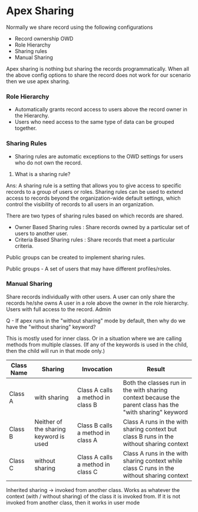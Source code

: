 <h1>Apex Sharing</h1>

Normally we share record using the following configurations
* Record ownership OWD
* Role Hierarchy
* Sharing rules
* Manual Sharing

Apex sharing is nothing but sharing the records programmatically. When all the above config options to share the record does not work for our scenario then we use apex sharing.

<h3>Role Hierarchy</h3>

* Automatically grants record access to users above the record owner in the Hierarchy.
* Users who need access to the same type of data can be grouped together.

<h3>Sharing Rules</h3>

* Sharing rules are automatic exceptions to the OWD settings for users who do not own the record. 

1. What is a sharing rule?

Ans: A sharing rule is a setting that allows you to give access to specific records to a group
of users or roles. Sharing rules can be used to extend access to records beyond the
organization-wide default settings, which control the visibility of records to all users in an
organization.

There are two types of sharing rules based on which records are shared.
- Owner Based Sharing rules : Share records owned by a particular set of users to another user.
- Criteria Based Sharing rules : Share records that meet a particular criteria. 

Public groups can be created to implement sharing rules.

Public groups - A set of users that may have different profiles/roles.  

<h3>Manual Sharing</h3>

Share records individually with other users.
A user can only share the records 
he/she owns
A user in a role above the owner in the role hierarchy.
Users with full access to the record.
Admin


Q - If apex runs in the "without sharing" mode by default, then why do we have the "without sharing" keyword?

This is mostly used for inner class. Or in a situation where we are calling methods from multiple classes. (If any of the keywords is used in the child, then the child will run in that mode only.)

<table class="border">
<thead>
<tr>
<th>Class Name</th>
<th>Sharing</th>
<th>Invocation</th>
<th>Result</th>
</tr>
</thead>
<tbody>
<tr>
<td>Class A</td>
<td>with sharing</td>
<td>Class A calls a method in class B</td>
<td>Both the classes run in the with sharing context because the parent class has the "with sharing" keyword</td>
</tr>
<tr>
<td>Class B</td>
<td>Neither of the sharing keyword is used</td>
<td>Class B calls a method in class A</td>
<td>Class A runs in the with sharing context but class B runs in the without sharing context</td>
</tr>
<tr>
<td>Class C</td>
<td>without sharing</td>
<td>Class A calls a method in class C</td>
<td>Class A runs in the with sharing context while class C runs in the without sharing context</td>
</tr>
</tbody>
</table>


Inherited sharing → invoked from another class. Works as whatever the context (with / without sharing) of the class it is invoked from. If it is not invoked from another class, then it works in user mode


